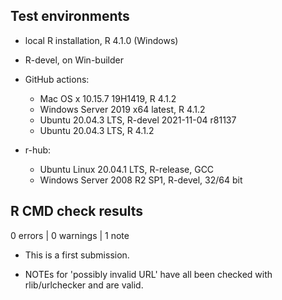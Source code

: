 ## Test environments
* local R installation, R 4.1.0 (Windows)

* R-devel, on Win-builder

* GitHub actions:
  * Mac OS x 10.15.7 19H1419, R 4.1.2
  * Windows Server 2019 x64 latest, R 4.1.2
  * Ubuntu 20.04.3 LTS, R-devel 2021-11-04 r81137
  * Ubuntu 20.04.3 LTS, R 4.1.2

* r-hub:
  * Ubuntu Linux 20.04.1 LTS, R-release, GCC
  * Windows Server 2008 R2 SP1, R-devel, 32/64 bit

## R CMD check results

0 errors | 0 warnings | 1 note

* This is a first submission.

* NOTEs for 'possibly invalid URL' have all been checked with rlib/urlchecker and are valid.
